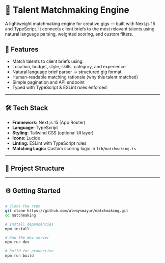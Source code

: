 # 🧠 Talent Matchmaking Engine

A lightweight matchmaking engine for creative gigs — built with Next.js 15 and TypeScript. It connects client briefs to the most relevant talents using natural language parsing, weighted scoring, and custom filters.

## 🚀 Features

- Match talents to client briefs using:
- Location, budget, style, skills, category, and experience
- Natural language brief parser → structured gig format
- Human-readable matching rationale (why this talent matched)
- Simple pagination and API endpoint
- Typed with TypeScript & ESLint rules enforced

---

## 🛠️ Tech Stack

- **Framework:** Next.js 15 (App Router)
- **Language:** TypeScript
- **Styling:** Tailwind CSS (optional UI layer)
- **Icons:** Lucide
- **Linting:** ESLint with TypeScript rules
- **Matching Logic:** Custom scoring logic in `lib/matchmaking.ts`

---

## 📁 Project Structure


---

## ⚙️ Getting Started

```bash

# Clone the repo
git clone https://github.com/alwaysmayur/matchmaking.git
cd matchmaking

# Install dependencies
npm install

# Run the dev server
npm run dev

# Build for production
npm run build
